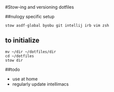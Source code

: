 #Stow-ing and versioning dotfiles

##nulogy specific setup
```shell
stow asdf-global byobu git intellij irb vim zsh
```

## to initialize
```shell
mv ~/dir ~/dotfiles/dir
cd ~/dotfiles
stow dir
```

##todo
- use at home
- regularly update intellimacs
